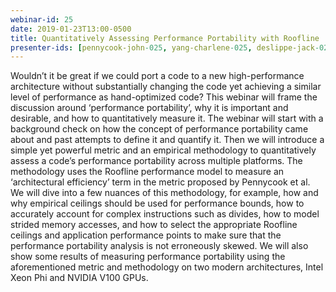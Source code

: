 ```yaml
---
webinar-id: 25
date: 2019-01-23T13:00-0500
title: Quantitatively Assessing Performance Portability with Roofline
presenter-ids: [pennycook-john-025, yang-charlene-025, deslippe-jack-025]
---
```

 Wouldn’t it be great if we could port a code to a new
 high-performance architecture without substantially changing the code
 yet achieving a similar level of performance as hand-optimized code?
 This webinar will frame the discussion around ‘performance
 portability’, why it is important and desirable, and how to
 quantitatively measure it. The webinar will start with a background
 check on how the concept of performance portability came about and
 past attempts to define it and quantify it. Then we will introduce a
 simple yet powerful metric and an empirical methodology to
 quantitatively assess a code’s performance portability across
 multiple platforms. The methodology uses the Roofline performance
 model to measure an ‘architectural efficiency’ term in the metric
 proposed by Pennycook et al. We will dive into a few nuances of this
 methodology, for example, how and why empirical ceilings should be
 used for performance bounds, how to accurately account for complex
 instructions such as divides, how to model strided memory accesses,
 and how to select the appropriate Roofline ceilings and application
 performance points to make sure that the performance portability
 analysis is not erroneously skewed. We will also show some results of
 measuring performance portability using the aforementioned metric and
 methodology on two modern architectures, Intel Xeon Phi and NVIDIA
 V100 GPUs.
